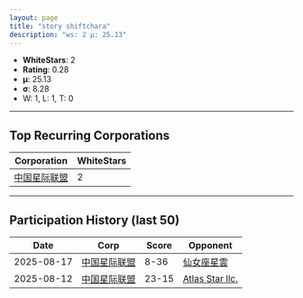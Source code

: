 ```yaml
---
layout: page
title: "story shiftchara"
description: "ws: 2 μ: 25.13"
---
```

- **WhiteStars**: 2
- **Rating**: 0.28
- **μ**: 25.13  
- **σ**: 8.28
- W: 1, L: 1, T: 0

---

## Top Recurring Corporations

| Corporation | WhiteStars |
| --- | --- |
| [中国星际联盟](https://ws.tsl.rocks/corp/6d595623b3ba17629ed70438d85d84622ba49e733e5d6d57765a9e0a477dfc81/) | 2 |

---

## Participation History (last 50)

| Date | Corp | Score | Opponent |
| --- | --- | --- | --- |
| 2025-08-17 | [中国星际联盟](https://ws.tsl.rocks/corp/6d595623b3ba17629ed70438d85d84622ba49e733e5d6d57765a9e0a477dfc81/) | 8-36 | [仙女座星雲](https://ws.tsl.rocks/corp/e8532ebca58cb402f027fdb3db24507799f38a7123ef124fae8ab7591dac77bd/) |
| 2025-08-12 | [中国星际联盟](https://ws.tsl.rocks/corp/6d595623b3ba17629ed70438d85d84622ba49e733e5d6d57765a9e0a477dfc81/) | 23-15 | [Atlas Star llc\.](https://ws.tsl.rocks/corp/3de5259ba12509e4d02854f1414caacf3d0aaaf79f417b9d843ff20ca35863dd/) |